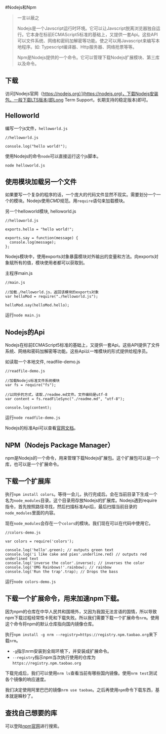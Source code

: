 #Nodejs和Npm

> 一言以蔽之
>
> Nodejs是一个Javscript运行时环境。它可以让Javscript脱离浏览器独自运行。它本身在标前ECMAScript5标准的基础上，又提供一套Api。这些API可以文件系统、网络和密码加解密等功能。使之可以用Javascript来编写本地程序。如: Typescript编译器、Http服务器、网络抢票等等。
>
> Npm是Nodejs提供的一个命令。它可以管理下载Nodejs扩展模块、第三库以及命令。

## 下载

访问[Nodejs官网（https://nodejs.org）](https://nodejs.org)，下载Nodejs安装包。一般下载LTS版本(即Long Term Support，长期支持的稳定版本)即可。

## Helloworld

编写一个js文件，`helloworld.js`

    //helloworld.js

    console.log("hello world!");

使用Nodejs的命令`node`可以直接运行这个js脚本。

`node helloworld.js`

## 使用模块加载另一个文件

如果要写一个复杂的程序的话，一个庞大的代码文件显然不现实。需要划分一个一个的模块。Nodejs使用*CMD*规范。用`require`语句来加载模块。

另一个helloworld模块, helloworld.js

    //helloworld.js

    exports.hello = "hello world!";

    exports.say = function(message) {
      console.log(message);
    };

Nodejs模块中，使用exports对象暴露模块对外输出的变量和方法。向exports对象赋所有的值，模块使用者都可以获取到。

主程序main.js

    //main.js

    //加载./helloworld.js，返回该模块的exports对象
    var helloMod = require("./helloworld.js");

    helloMod.say(helloMod.hello);

运行`node main.js`

## Nodejs的Api

Nodejs在标前ECMAScript5标准的基础上，又提供一套Api。这些API提供了文件系统、网络和密码加解密等功能。这些Api以一堆模块的形式提供给程序员。

如读取一个本地文件, readfile-demo.js

    //readfile-demo.js

    //加载Nodejs标准文件系统模块
    var fs = require("fs");

    //以同步的方式，读取./readme.md文件。文件编码是utf-8
    var content = fs.readFileSync("./readme.md", "utf-8");

    console.log(content);

运行`node readfile-demo.js`

Nodejs的标准Api可以查看[官网文档](https://nodejs.org/dist/latest-v6.x/docs/api/)。

## NPM（Nodejs Package Manager）

npm是Nodejs的一个命令，用来管理下载Nodejs扩展包。这个扩展包可以是一个库，也可以是一个扩展命令。

## 下载一个扩展库

执行`npm install colors`。等待一会儿，执行完成后。会在当前目录下生成一个名为`node_modules`目录。这个目录用存放Nodejs的扩展库。Nodejs遇到require指令，首先按照路径寻找，然后扫描标准Api后，最后扫描当前目录的`node_modules`里面的内容。

现在`node_modules`会存在一个`colors`的模块。我们现在可以在代码中使用它。


    //colors-demo.js

    var colors = require('colors');

    console.log('hello'.green); // outputs green text
    console.log('i like cake and pies'.underline.red) // outputs red underlined text
    console.log('inverse the color'.inverse); // inverses the color
    console.log('OMG Rainbows!'.rainbow); // rainbow
    console.log('Run the trap'.trap); // Drops the bass

运行`node colors-demo.js`

## 下载一个扩展命令，用来加速npm下载。

因为npm的仓库在中华人民共和国境外，又因为我国无法言语的国情，所以导致npm下载过程经常性卡死和下载失败。所以我们需要下载一个扩展命令`nrm`。使用这个命令将npm的默认仓库指向国内镜像仓库。

执行`npm install -g nrm --registry=https://registry.npm.taobao.org`来下载`nrm`。

* `-g`指示nrm安装到全局环境下，并安装成扩展命令。
* `--registry`指示npm当次执行使用的仓库为`https://registry.npm.taobao.org`

下载完成后，我们可以使用`nrm ls`查看当前有哪些国内镜像。使用`nrm test`测试各个镜像的响应速度。

我们决定使用阿里巴巴的镜像`nrm use taobao`。之后再使用`npm`命令下载东西，基本就是瞬秒了。

## 查找自己想要的库

可以登陆[npm官网](https://www.npmjs.com/)进行搜索。
